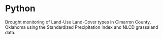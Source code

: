 # Python
Drought monitoring of Land-Use Land-Cover types in Cimarron County, Oklahoma using the Standardized Precipitation Index and NLCD grassaland data.
